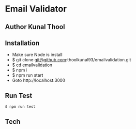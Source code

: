 # Email Validator 
## Author Kunal Thool

## Installation

- Make sure Node is install
- $ git clone git@github.com:thoolkunal93/emailvalidation.git
- $ cd emailvalidation
- $ npm i 
- $ npm run start
- Goto http://localhost:3000
## Run Test
    $ npm run test


## Tech

